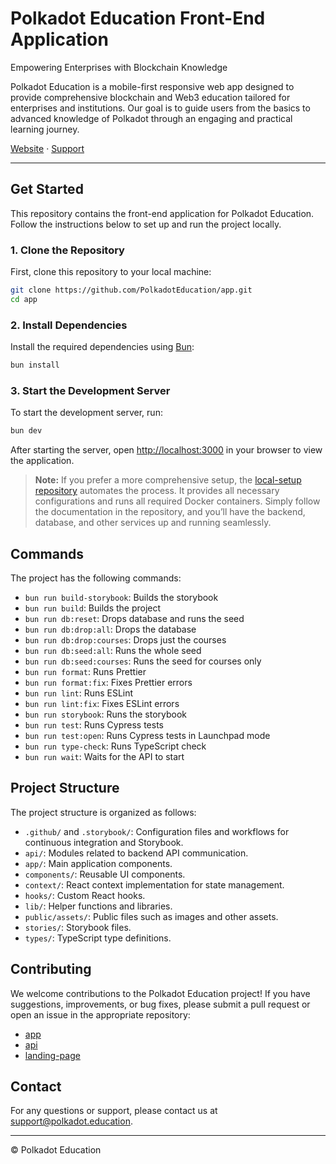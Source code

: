 # Polkadot Education Front-End Application

Empowering Enterprises with Blockchain Knowledge

Polkadot Education is a mobile-first responsive web app designed to provide comprehensive blockchain and Web3 education tailored for enterprises and institutions. Our goal is to guide users from the basics to advanced knowledge of Polkadot through an engaging and practical learning journey.

[Website](https://polkadot.education) · [Support](mailto:support@polkadot.education)

---

## Get Started

This repository contains the front-end application for Polkadot Education. Follow the instructions below to set up and run the project locally.

### 1. Clone the Repository

First, clone this repository to your local machine:

```bash
git clone https://github.com/PolkadotEducation/app.git
cd app
```

### 2. Install Dependencies

Install the required dependencies using [Bun](https://bun.sh/):

```bash
bun install
```

### 3. Start the Development Server

To start the development server, run:

```bash
bun dev
```

After starting the server, open [http://localhost:3000](http://localhost:3000) in your browser to view the application.

> **Note:** If you prefer a more comprehensive setup, the [local-setup repository](https://github.com/PolkadotEducation/local-setup) automates the process. It provides all necessary configurations and runs all required Docker containers. Simply follow the documentation in the repository, and you’ll have the backend, database, and other services up and running seamlessly.

## Commands

The project has the following commands:

- `bun run build-storybook`: Builds the storybook
- `bun run build`: Builds the project
- `bun run db:reset`: Drops database and runs the seed
- `bun run db:drop:all`: Drops the database
- `bun run db:drop:courses`: Drops just the courses
- `bun run db:seed:all`: Runs the whole seed
- `bun run db:seed:courses`: Runs the seed for courses only
- `bun run format`: Runs Prettier
- `bun run format:fix`: Fixes Prettier errors
- `bun run lint`: Runs ESLint
- `bun run lint:fix`: Fixes ESLint errors
- `bun run storybook`: Runs the storybook
- `bun run test`: Runs Cypress tests
- `bun run test:open`: Runs Cypress tests in Launchpad mode
- `bun run type-check`: Runs TypeScript check
- `bun run wait`: Waits for the API to start

## Project Structure

The project structure is organized as follows:

- `.github/` and `.storybook/`: Configuration files and workflows for continuous integration and Storybook.
- `api/`: Modules related to backend API communication.
- `app/`: Main application components.
- `components/`: Reusable UI components.
- `context/`: React context implementation for state management.
- `hooks/`: Custom React hooks.
- `lib/`: Helper functions and libraries.
- `public/assets/`: Public files such as images and other assets.
- `stories/`: Storybook files.
- `types/`: TypeScript type definitions.

## Contributing

We welcome contributions to the Polkadot Education project! If you have suggestions, improvements, or bug fixes, please submit a pull request or open an issue in the appropriate repository:

- [app](https://github.com/PolkadotEducation/app/issues)
- [api](https://github.com/PolkadotEducation/api/issues)
- [landing-page](https://github.com/PolkadotEducation/landing-page/issues)

## Contact

For any questions or support, please contact us at [support@polkadot.education](mailto:support@polkadot.education).

---

© Polkadot Education
